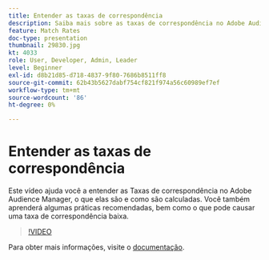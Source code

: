 ```yaml
---
title: Entender as taxas de correspondência
description: Saiba mais sobre as taxas de correspondência no Adobe Audience Manager, o que são e como são calculadas. Saiba também sobre as práticas recomendadas, bem como o que pode causar uma taxa de correspondência baixa.
feature: Match Rates
doc-type: presentation
thumbnail: 29830.jpg
kt: 4033
role: User, Developer, Admin, Leader
level: Beginner
exl-id: d8b21d85-d718-4837-9f80-7686b8511ff8
source-git-commit: 62b43b5627dabf754cf821f974a56c60989ef7ef
workflow-type: tm+mt
source-wordcount: '86'
ht-degree: 0%

---
```


# Entender as taxas de correspondência

Este vídeo ajuda você a entender as Taxas de correspondência no Adobe Audience Manager, o que elas são e como são calculadas. Você também aprenderá algumas práticas recomendadas, bem como o que pode causar uma taxa de correspondência baixa.

>[!VIDEO](https://video.tv.adobe.com/v/29830/?quality=12)

Para obter mais informações, visite o [documentação](https://experienceleague.adobe.com/docs/audience-manager/user-guide/features/addressable-audiences.html).
